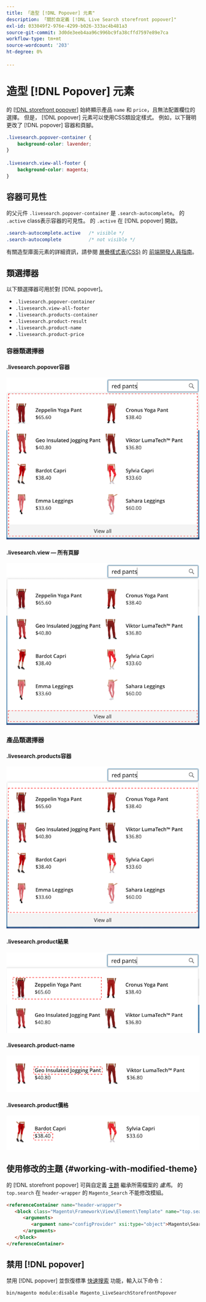 ```yaml
---
title: 「造型 [!DNL Popover] 元素"
description: 「關於自定義 [!DNL Live Search storefront popover]"
exl-id: 033049f2-976e-4299-b026-333ac4b481a3
source-git-commit: 3d0de3eeb4aa96c996bc9fa38cffd7597e89e7ca
workflow-type: tm+mt
source-wordcount: '203'
ht-degree: 0%

---
```


# 造型 [!DNL Popover] 元素

的 [[!DNL storefront popover]](storefront-popover.md) 始終顯示產品 `name` 和 `price`，且無法配置欄位的選擇。 但是， [!DNL popover] 元素可以使用CSS類設定樣式。 例如，以下聲明更改了 [!DNL popover] 容器和頁腳。

```css
.livesearch.popover-container {
    background-color: lavender;
}

.livesearch.view-all-footer {
    background-color: magenta;
}
```

## 容器可見性

的父元件 `.livesearch.popover-container` 是 `.search-autocomplete`。  的 `.active` class表示容器的可見性。 的 `.active` 在 [!DNL popover] 開啟。

```css
.search-autocomplete.active   /* visible */
.search-autocomplete          /* not visible */
```

有關造型庫面元素的詳細資訊，請參閱 [層疊樣式表(CSS)](https://developer.adobe.com/commerce/frontend-core/guide/css/) 的 [前端開發人員指南](https://developer.adobe.com/commerce/frontend-core/guide/)。

## 類選擇器

以下類選擇器可用於對 [!DNL popover]。

* `.livesearch.popover-container`
* `.livesearch.view-all-footer`
* `.livesearch.products-container`
* `.livesearch.product-result`
* `.livesearch.product-name`
* `.livesearch.product-price`

### 容器類選擇器

#### .livesearch.popover容器

![[!DNL Popover] 容器](assets/livesearch-popover-container.png)

#### .livesearch.view — 所有頁腳

![查看所有頁腳](assets/livesearch-view-all-footer.png)

### 產品類選擇器

#### .livesearch.products容器

![產品容器](assets/livesearch-product-container.png)

#### .livesearch.product結果

![產品結果](assets/livesearch-product-result.png)

#### .livesearch.product-name

![產品名稱](assets/livesearch-product-name.png)

#### .livesearch.product價格

![產品價格](assets/livesearch-product-price.png)

## 使用修改的主題 {#working-with-modified-theme}

的 [!DNL storefront popover] 可與自定義 [主題](https://developer.adobe.com/commerce/frontend-core/guide/themes/) 繼承所需檔案的 *盧馬*。 的 `top.search` 在 `header-wrapper` 的 `Magento_Search` 不能修改模組。

```html
<referenceContainer name="header-wrapper">
   <block class="Magento\Framework\View\Element\Template" name="top.search" as="topSearch" template="Magento_Search::form.mini.phtml">
      <arguments>
         <argument name="configProvider" xsi:type="object">Magento\Search\ViewModel\ConfigProvider</argument>
      </arguments>
   </block>
</referenceContainer>
```

## 禁用 [!DNL popover]

禁用 [!DNL popover] 並恢復標準 [快速搜索](https://experienceleague.adobe.com/docs/commerce-admin/catalog/catalog/search/search.html#quick-search) 功能，輸入以下命令：

```bash
bin/magento module:disable Magento_LiveSearchStorefrontPopover
```
